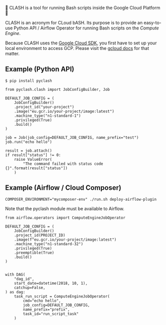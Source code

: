 :rocket: CLASH is a tool for running Bash scripts inside the Google Cloud Platform :rocket:

CLASH is an acronym for CLoud bASH. Its purpose is to provide an easy-to-use Python API / Airflow Operator for running Bash scripts on the *Compute Engine*.

Because CLASH uses the [Google Cloud SDK](https://github.com/googleapis/google-cloud-python), you first have to set up your local environment to access GCP. Please visit the [gcloud docs](https://cloud.google.com/sdk/gcloud/reference/auth/) for that matter.

## Example (Python API)

```
$ pip install pyclash
```

```from pyclash import clash
from pyclash.clash import JobConfigBuilder, Job

DEFAULT_JOB_CONFIG = (
    JobConfigBuilder()
    .project_id("your-project")
    .image("eu.gcr.io/your-project/image:latest")
    .machine_type("n1-standard-1")
    .privileged(True)
    .build()
)

job = Job(job_config=DEFAULT_JOB_CONFIG, name_prefix="test")
job.run("echo hello")

result = job.attach()
if result["status"] != 0:
    raise ValueError(
        "The command failed with status code {}".format(result["status"])
    )
```

## Example (Airflow / Cloud Composer)
```
COMPOSER_ENVIRONMENT="mycomposer-env" ./run.sh deploy-airflow-plugin
```
Note that the pyclash module must be available to Airflow.
```
from airflow.operators import ComputeEngineJobOperator

DEFAULT_JOB_CONFIG = (
    JobConfigBuilder()
    .project_id(PROJECT_ID)
    .image(f"eu.gcr.io/your-project/image:latest")
    .machine_type("n1-standard-32")
    .privileged(True)
    .preemptible(True)
    .build()
)


with DAG(
    "dag_id",
    start_date=datetime(2018, 10, 1),
    catchup=False,
) as dag:
    task_run_script = ComputeEngineJobOperator(
        cmd="echo hello",
        job_config=DEFAULT_JOB_CONFIG,
        name_prefix="prefix",
        task_id="run_script_task"
    )
```